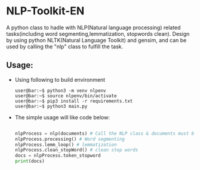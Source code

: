 # NLP-Toolkit-EN
A python class to hadle with NLP(Natural language processing) related tasks(including word segmenting,lemmatization, stopwords clean). Design by using python NLTK(Natural Language Toolkit) and gensim, and can be used by calling the "nlp" class to fulfill the task.
## Usage:
* Using following to build environment
  ```console
  user@bar:~$ python3 -m venv nlpenv
  user@bar:~$ source nlpenv/bin/activate
  user@bar:~$ pip3 install -r requirements.txt
  user@bar:~$ python3 main.py
  ```
* The simple usage will like code below:
  ```python
  
  nlpProcess = nlp(documents) # Call the NLP class & documents must be removed punctuation and store by list first
  nlpProcess.processing() # Word segmenting
  nlpProcess.lemm_loop() # lemmatization
  nlpProcess.clean_stopWord() # clean stop words
  docs = nlpProcess.token_stopword 
  print(docs)
  ```
